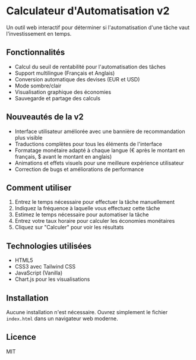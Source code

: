 # Calculateur d'Automatisation v2

Un outil web interactif pour déterminer si l'automatisation d'une tâche vaut l'investissement en temps.

## Fonctionnalités

- Calcul du seuil de rentabilité pour l'automatisation des tâches
- Support multilingue (Français et Anglais)
- Conversion automatique des devises (EUR et USD)
- Mode sombre/clair
- Visualisation graphique des économies
- Sauvegarde et partage des calculs

## Nouveautés de la v2

- Interface utilisateur améliorée avec une bannière de recommandation plus visible
- Traductions complètes pour tous les éléments de l'interface
- Formatage monétaire adapté à chaque langue (€ après le montant en français, $ avant le montant en anglais)
- Animations et effets visuels pour une meilleure expérience utilisateur
- Correction de bugs et améliorations de performance

## Comment utiliser

1. Entrez le temps nécessaire pour effectuer la tâche manuellement
2. Indiquez la fréquence à laquelle vous effectuez cette tâche
3. Estimez le temps nécessaire pour automatiser la tâche
4. Entrez votre taux horaire pour calculer les économies monétaires
5. Cliquez sur "Calculer" pour voir les résultats

## Technologies utilisées

- HTML5
- CSS3 avec Tailwind CSS
- JavaScript (Vanilla)
- Chart.js pour les visualisations

## Installation

Aucune installation n'est nécessaire. Ouvrez simplement le fichier `index.html` dans un navigateur web moderne.

## Licence

MIT
